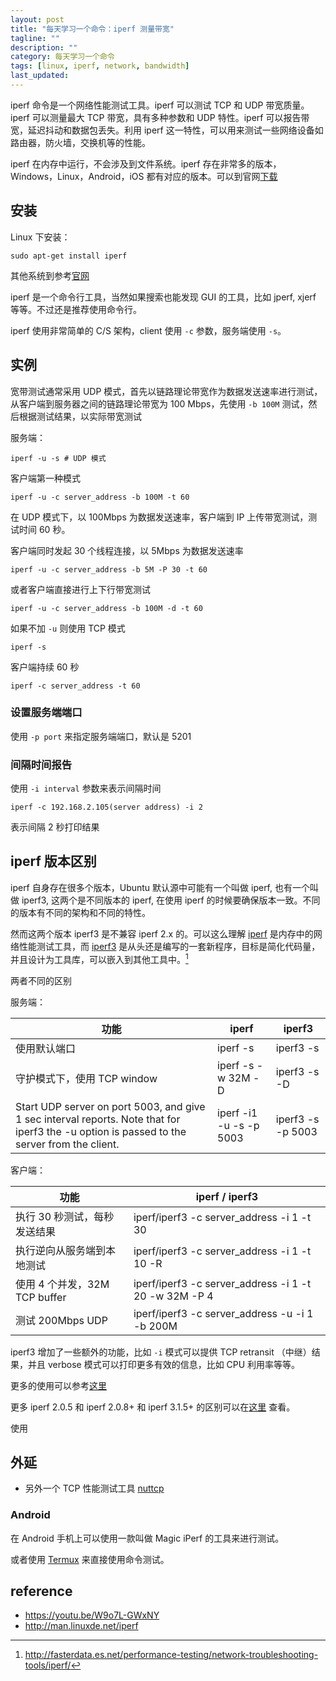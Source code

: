 ```yaml
---
layout: post
title: "每天学习一个命令：iperf 测量带宽"
tagline: ""
description: ""
category: 每天学习一个命令
tags: [linux, iperf, network, bandwidth]
last_updated:
---
```


iperf 命令是一个网络性能测试工具。iperf 可以测试 TCP 和 UDP 带宽质量。iperf 可以测量最大 TCP 带宽，具有多种参数和 UDP 特性。iperf 可以报告带宽，延迟抖动和数据包丢失。利用 iperf 这一特性，可以用来测试一些网络设备如路由器，防火墙，交换机等的性能。

iperf 在内存中运行，不会涉及到文件系统。iperf 存在非常多的版本，Windows，Linux，Android，iOS 都有对应的版本。可以到官网[下载](https://iperf.fr/iperf-download.php)


## 安装
Linux 下安装：

    sudo apt-get install iperf

其他系统到参考[官网](https://iperf.fr/iperf-download.php)

iperf 是一个命令行工具，当然如果搜索也能发现 GUI 的工具，比如 jperf, xjerf 等等。不过还是推荐使用命令行。

iperf 使用非常简单的 C/S 架构，client 使用 `-c` 参数，服务端使用 `-s`。

## 实例

宽带测试通常采用 UDP 模式，首先以链路理论带宽作为数据发送速率进行测试，从客户端到服务器之间的链路理论带宽为 100 Mbps，先使用 `-b 100M` 测试，然后根据测试结果，以实际带宽测试

服务端：

    iperf -u -s # UDP 模式

客户端第一种模式

    iperf -u -c server_address -b 100M -t 60

在 UDP 模式下，以 100Mbps 为数据发送速率，客户端到 IP 上传带宽测试，测试时间 60 秒。

客户端同时发起 30 个线程连接，以 5Mbps 为数据发送速率

    iperf -u -c server_address -b 5M -P 30 -t 60

或者客户端直接进行上下行带宽测试

    iperf -u -c server_address -b 100M -d -t 60


如果不加 `-u` 则使用 TCP 模式

    iperf -s

客户端持续 60 秒

    iperf -c server_address -t 60

### 设置服务端端口
使用 `-p port` 来指定服务端端口，默认是 5201

### 间隔时间报告
使用 `-i interval` 参数来表示间隔时间

    iperf -c 192.168.2.105(server address) -i 2

表示间隔 2 秒打印结果

## iperf 版本区别
iperf 自身存在很多个版本，Ubuntu 默认源中可能有一个叫做 iperf, 也有一个叫做 iperf3, 这两个是不同版本的 iperf, 在使用 iperf 的时候要确保版本一致。不同的版本有不同的架构和不同的特性。

然而这两个版本 iperf3 是不兼容 iperf 2.x 的。可以这么理解 [iperf](https://sourceforge.net/projects/iperf2/) 是内存中的网络性能测试工具，而 [iperf3](https://github.com/esnet/iperf) 是从头还是编写的一套新程序，目标是简化代码量，并且设计为工具库，可以嵌入到其他工具中。[^diff]

[^diff]: <http://fasterdata.es.net/performance-testing/network-troubleshooting-tools/iperf/>

两者不同的区别

服务端：

功能                    | iperf                 | iperf3
------------------------|-----------------------|-----
使用默认端口    | iperf -s          | iperf3 -s
守护模式下，使用 TCP window | iperf -s -w 32M -D    | iperf3 -s -D
Start UDP server on port 5003, and give 1 sec interval reports. Note that for iperf3 the -u option is passed to the server from the client. |  iperf -i1 -u -s -p 5003 | iperf3 -s -p 5003

客户端：

功能                    | iperf / iperf3
------------------------|-----------------------------
执行 30 秒测试，每秒发送结果 | iperf/iperf3 -c server_address -i 1 -t 30
执行逆向从服务端到本地测试 | iperf/iperf3 -c server_address -i 1 -t 10 -R
使用 4 个并发，32M TCP buffer | iperf/iperf3 -c server_address -i 1 -t 20 -w 32M -P 4
测试 200Mbps UDP  | iperf/iperf3 -c server_address -u -i 1 -b 200M

iperf3 增加了一些额外的功能，比如 `-i` 模式可以提供 TCP retransit （中继）结果，并且 verbose 模式可以打印更多有效的信息，比如 CPU 利用率等等。

更多的使用可以参考[这里](http://fasterdata.es.net/performance-testing/network-troubleshooting-tools/iperf/)

更多 iperf 2.0.5 和 iperf 2.0.8+ 和 iperf 3.1.5+ 的区别可以在[这里](http://fasterdata.es.net/performance-testing/network-troubleshooting-tools/throughput-tool-comparision/) 查看。

使用

## 外延

- 另外一个 TCP 性能测试工具 [nuttcp](http://nuttcp.net/)

### Android
在 Android 手机上可以使用一款叫做 Magic iPerf 的工具来进行测试。

或者使用 [Termux](/post/2019/06/termux-app.html) 来直接使用命令测试。

## reference

- <https://youtu.be/W9o7L-GWxNY>
- <http://man.linuxde.net/iperf>
